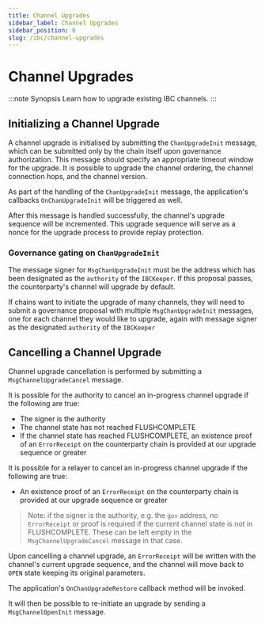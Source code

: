 ```yaml
---
title: Channel Upgrades
sidebar_label: Channel Upgrades
sidebar_position: 6
slug: /ibc/channel-upgrades
---
```


# Channel Upgrades

:::note Synopsis
Learn how to upgrade existing IBC channels.
:::

## Initializing a Channel Upgrade

A channel upgrade is initialised by submitting the `ChanUpgradeInit` message, which can be submitted only by the chain itself upon governance authorization. This message should specify an appropriate timeout window for the upgrade. It is possible to upgrade the channel ordering, the channel connection hops, and the channel version. 

As part of the handling of the `ChanUpgradeInit` message, the application's callbacks `OnChanUpgradeInit` will be triggered as well.

After this message is handled successfully, the channel's upgrade sequence will be incremented. This upgrade sequence will serve as a nonce for the upgrade process to provide replay protection.

### Governance gating on `ChanUpgradeInit`

The message signer for `MsgChanUpgradeInit` must be the address which has been designated as the `authority` of the `IBCKeeper`. If this proposal passes, the counterparty's channel will upgrade by default.

If chains want to initiate the upgrade of many channels, they will need to submit a governance proposal with multiple `MsgChanUpgradeInit`  messages, one for each channel they would like to upgrade, again with message signer as the designated `authority` of the `IBCKeeper`

## Cancelling a Channel Upgrade

Channel upgrade cancellation is performed by submitting a `MsgChannelUpgradeCancel` message.

It is possible for the authority to cancel an in-progress channel upgrade if the following are true:

- The signer is the authority
- The channel state has not reached FLUSHCOMPLETE
- If the channel state has reached FLUSHCOMPLETE, an existence proof of an `ErrorReceipt` on the counterparty chain is provided at our upgrade sequence or greater

It is possible for a relayer to cancel an in-progress channel upgrade if the following are true:

- An existence proof of an `ErrorReceipt` on the counterparty chain is provided at our upgrade sequence or greater

> Note: if the signer is the authority, e.g. the `gov` address, no `ErrorReceipt` or proof is required if the current channel state is not in FLUSHCOMPLETE.
> These can be left empty in the `MsgChannelUpgradeCancel` message in that case.

Upon cancelling a channel upgrade, an `ErrorReceipt` will be written with the channel's current upgrade sequence, and
the channel will move back to `OPEN` state keeping its original parameters.

The application's `OnChanUpgradeRestore` callback method will be invoked.

It will then be possible to re-initiate an upgrade by sending a `MsgChannelOpenInit` message.
